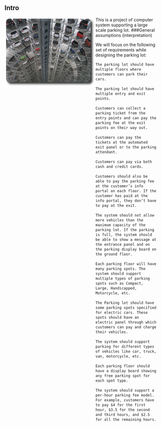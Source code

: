 
## Intro
<div style="float:left;">
<img src="img/parking-lot-small.png"> 
</div>
 This is a project of computer system supporting a large scale parking lot.
###General assumptions (interpretation)

We will focus on the following set of requirements while designing the parking lot:

    The parking lot should have multiple floors where customers can park their cars.

    The parking lot should have multiple entry and exit points.

    Customers can collect a parking ticket from the entry points and can pay the parking fee at the exit points on their way out.

    Customers can pay the tickets at the automated exit panel or to the parking attendant.

    Customers can pay via both cash and credit cards.

    Customers should also be able to pay the parking fee at the customer’s info portal on each floor. If the customer has paid at the info portal, they don’t have to pay at the exit.

    The system should not allow more vehicles than the maximum capacity of the parking lot. If the parking is full, the system should be able to show a message at the entrance panel and on the parking display board on the ground floor.

    Each parking floor will have many parking spots. The system should support multiple types of parking spots such as Compact, Large, Handicapped, Motorcycle, etc.

    The Parking lot should have some parking spots specified for electric cars. These spots should have an electric panel through which customers can pay and charge their vehicles.

    The system should support parking for different types of vehicles like car, truck, van, motorcycle, etc.

    Each parking floor should have a display board showing any free parking spot for each spot type.

    The system should support a per-hour parking fee model. For example, customers have to pay $4 for the first hour, $3.5 for the second and third hours, and $2.5 for all the remaining hours.
